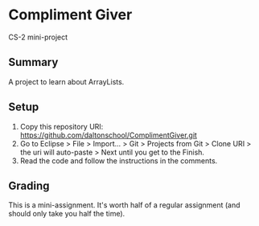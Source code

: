 
<div style="height:200px;background-image: url('header.jpg')">
</div>

# Compliment Giver
CS-2 mini-project

## Summary
A project to learn about ArrayLists.

## Setup
1. Copy this repository URI: https://github.com/daltonschool/ComplimentGiver.git
1. Go to Eclipse > File > Import... > Git > Projects from Git > Clone URI > the uri will auto-paste > Next until you get to the Finish.
1. Read the code and follow the instructions in the comments.

## Grading
This is a mini-assignment. It's worth half of a regular assignment (and should only take you half the time).

<div style="height:200px;background-image: url('header.jpg')">
</div>